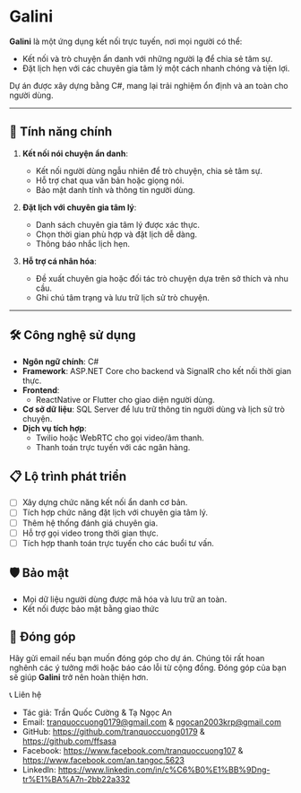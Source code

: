 # Galini

**Galini** là một ứng dụng kết nối trực tuyến, nơi mọi người có thể:
- Kết nối và trò chuyện ẩn danh với những người lạ để chia sẻ tâm sự.
- Đặt lịch hẹn với các chuyên gia tâm lý một cách nhanh chóng và tiện lợi.

Dự án được xây dựng bằng C#, mang lại trải nghiệm ổn định và an toàn cho người dùng.

---

## 🧩 **Tính năng chính**
1. **Kết nối nói chuyện ẩn danh**:
   - Kết nối người dùng ngẫu nhiên để trò chuyện, chia sẻ tâm sự.
   - Hỗ trợ chat qua văn bản hoặc giọng nói.
   - Bảo mật danh tính và thông tin người dùng.

2. **Đặt lịch với chuyên gia tâm lý**:
   - Danh sách chuyên gia tâm lý được xác thực.
   - Chọn thời gian phù hợp và đặt lịch dễ dàng.
   - Thông báo nhắc lịch hẹn.

3. **Hỗ trợ cá nhân hóa**:
   - Đề xuất chuyên gia hoặc đối tác trò chuyện dựa trên sở thích và nhu cầu.
   - Ghi chú tâm trạng và lưu trữ lịch sử trò chuyện.

---

## 🛠 **Công nghệ sử dụng**
- **Ngôn ngữ chính**: C#
- **Framework**: ASP.NET Core cho backend và SignalR cho kết nối thời gian thực.
- **Frontend**: 
  - ReactNative or Flutter cho giao diện người dùng.
- **Cơ sở dữ liệu**: SQL Server để lưu trữ thông tin người dùng và lịch sử trò chuyện.
- **Dịch vụ tích hợp**:
  - Twilio hoặc WebRTC cho gọi video/âm thanh.
  - Thanh toán trực tuyến với các ngân hàng.

## 📋 **Lộ trình phát triển**
- [ ] Xây dựng chức năng kết nối ẩn danh cơ bản.
- [ ] Tích hợp chức năng đặt lịch với chuyên gia tâm lý.
- [ ] Thêm hệ thống đánh giá chuyên gia.
- [ ] Hỗ trợ gọi video trong thời gian thực.
- [ ] Tích hợp thanh toán trực tuyến cho các buổi tư vấn.

## 🛡️ **Bảo mật**
- Mọi dữ liệu người dùng được mã hóa và lưu trữ an toàn.
- Kết nối được bảo mật bằng giao thức

## 🤝 **Đóng góp**
Hãy gửi email nếu bạn muốn đóng góp cho dự án. Chúng tôi rất hoan nghênh các ý tưởng mới hoặc báo cáo lỗi từ cộng đồng. Đóng góp của bạn sẽ giúp **Galini** trở nên hoàn thiện hơn.

📞 Liên hệ
- Tác giả: Trần Quốc Cường & Tạ Ngọc An
- Email: tranquoccuong0179@gmail.com & ngocan2003krp@gmail.com
- GitHub: https://github.com/tranquoccuong0179 & https://github.com/ffsasa
- Facebook: https://www.facebook.com/tranquoccuong107 & https://www.facebook.com/an.tangoc.5623
- Linkedln: https://www.linkedin.com/in/c%C6%B0%E1%BB%9Dng-tr%E1%BA%A7n-2bb22a332
